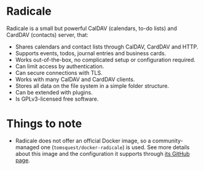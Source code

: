 # Radicale

Radicale is a small but powerful CalDAV (calendars, to-do lists) and CardDAV (contacts) server, that:

- Shares calendars and contact lists through CalDAV, CardDAV and HTTP.
- Supports events, todos, journal entries and business cards.
- Works out-of-the-box, no complicated setup or configuration required.
- Can limit access by authentication.
- Can secure connections with TLS.
- Works with many CalDAV and CardDAV clients.
- Stores all data on the file system in a simple folder structure.
- Can be extended with plugins.
- Is GPLv3-licensed free software.

# Things to note

- Radicale does not offer an official Docker image, so a community-managed one (`tomsquest/docker-radicale`) is used. See more details about this image and the configuration it supports through [its GitHub page](https://github.com/tomsquest/docker-radicale).
